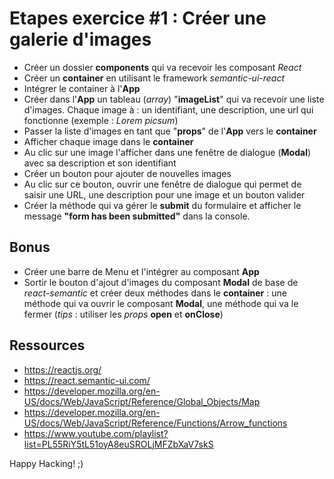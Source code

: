 # Etapes  exercice #1 : Créer une galerie d'images

 - Créer un dossier **components** qui va recevoir les composant *React*
 - Créer un **container** en utilisant le framework *semantic-ui-react*
 - Intégrer le container à l'**App**
 - Créer dans l'**App** un tableau (*array*) "**imageList**" qui va recevoir une liste d'images. Chaque image à : un identifiant, une description, une url qui fonctionne (exemple : *Lorem picsum*)
 - Passer la liste d'images en tant que "**props**" de l'**App** vers le **container**
 - Afficher chaque image dans le **container** 
 - Au clic sur une image l'afficher dans une fenêtre de dialogue (**Modal**) avec sa description et son identifiant
 - Créer un bouton pour ajouter de nouvelles images
 - Au clic sur ce bouton, ouvrir une fenêtre de dialogue qui permet de saisir une URL, une description pour une image et un bouton valider
 - Créer la méthode qui va gérer le **submit** du formulaire et afficher le message **"form has been submitted"** dans la console.


## Bonus
 - Créer une barre de Menu et l'intégrer au composant **App**
 - Sortir le bouton d'ajout d'images du composant **Modal** de base de *react-semantic* et créer deux méthodes dans le **container** : une méthode qui va ouvrir le composant **Modal**, une méthode qui va le fermer (*tips* : utiliser les *props* **open** et **onClose**)

## Ressources
 - https://reactjs.org/
 - https://react.semantic-ui.com/
 - https://developer.mozilla.org/en-US/docs/Web/JavaScript/Reference/Global_Objects/Map
 - https://developer.mozilla.org/en-US/docs/Web/JavaScript/Reference/Functions/Arrow_functions
 - https://www.youtube.com/playlist?list=PL55RiY5tL51oyA8euSROLjMFZbXaV7skS

 Happy Hacking! ;)
 